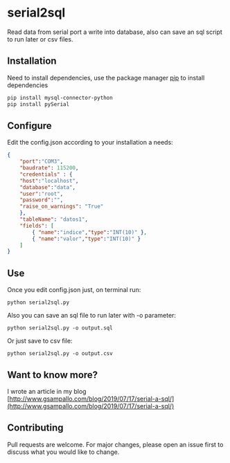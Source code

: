 # serial2sql

Read data from serial port a write into database, also can save an sql script to run later or csv files.

## Installation

Need to install dependencies, use the package manager [pip](https://pip.pypa.io/en/stable/) to install dependencies

```bash
pip install mysql-connector-python
pip install pySerial
```

## Configure

Edit the config.json according to your installation a needs:

```json
{
    "port":"COM3",
    "baudrate": 115200,
    "credentials" : {
    "host":"localhost",
    "database":"data",
    "user":"root",
    "password":"",
    "raise_on_warnings": "True"
    },
    "tableName": "datos1",
    "fields": [
        { "name":"indice","type":"INT(10)" },
        { "name":"valor","type":"INT(10)" }
    ]
}
```

## Use

Once you edit config.json just, on terminal run:
```terminal
python serial2sql.py
```

Also you can save an sql file to run later with -o parameter:
```terminal
python serial2sql.py -o output.sql
```

Or just save to csv file:
```terminal
python serial2sql.py -o output.csv
```

## Want to know more?

I wrote an article in my blog [http://www.gsampallo.com/blog/2019/07/17/serial-a-sql/](http://www.gsampallo.com/blog/2019/07/17/serial-a-sql/)

## Contributing
Pull requests are welcome. For major changes, please open an issue first to discuss what you would like to change.